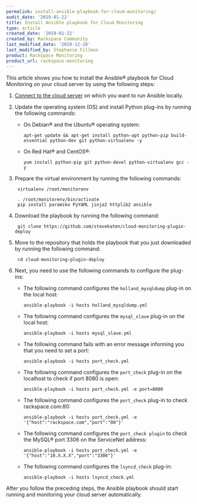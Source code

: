 ```yaml
---
permalink: install-ansible-playbook-for-cloud-monitoring/
audit_date: '2019-01-22'
title: Install Ansible playbook for Cloud Monitoring
type: article
created_date: '2019-01-22'
created_by: Rackspace Community
last_modified_date: '2019-12-20'
last_modified_by: Stephanie Fillmon
product: Rackspace Monitoring
product_url: rackspace-monitoring
---
```


This article shows you how to install the Ansible&reg; playbook for Cloud
Monitoring on your cloud server by using the following steps:

1. [Connect to the cloud server](/support/how-to/connect-to-a-cloud-server/) on which
   you want to run Ansible locally.

2. Update the operating system (OS) and install Python plug-ins by running the
   following commands:

   - On Debian&reg; and the Ubuntu&reg; operating system:

         apt-get update && apt-get install python-apt python-pip build-essential python-dev git python-virtualenv -y

   - On Red Hat&reg; and CentOS&reg;:

         yum install python-pip git python-devel python-virtualenv gcc -y

3. Prepare the virtual environment by running the following commands:

        virtualenv /root/monitorenv

        . /root/monitorenv/bin/activate
        pip install paramiko PyYAML jinja2 httplib2 ansible

4. Download the playbook by running the following command:

        git clone https://github.com/stevekaten/cloud-monitoring-plugin-deploy

5. Move to the repository that holds the playbook that you just downloaded by
   running the following command:

        cd cloud-monitoring-plugin-deploy

6. Next, you need to use the following commands to configure the plug-ins:

   - The following command configures the `holland_mysqldump` plug-in on the
     local host:

         ansible-playbook -i hosts holland_mysqldump.yml

   - The following command configures the `mysql_slave` plug-in on the local
     host:

         ansible-playbook -i hosts mysql_slave.yml

   - The following command fails with an error message informing you that you
     need to set a port:

         ansible-playbook -i hosts port_check.yml

   - The following command configures the `port_check` plug-in on the localhost
     to check if port 8080 is open:

         ansible-playbook -i hosts port_check.yml -e port=8080

   - The following command configures the `port_check` plug-in to check
     rackspace.com:80:

         ansible-playbook -i hosts port_check.yml -e '{"host":"rackspace.com","port":"80"}'

   - The following command configures the `port_check plugin` to check the MySQL&reg;
     port 3306 on the ServiceNet address:

         ansible-playbook -i hosts port_check.yml -e '{"host":"10.X.X.X","port":"3306"}'

   - The following command configures the `lsyncd_check` plug-in:

         ansible-playbook -i hosts lsyncd_check.yml

After you follow the preceding steps, the Ansible playbook should start running and monitoring your cloud server
automatically.

